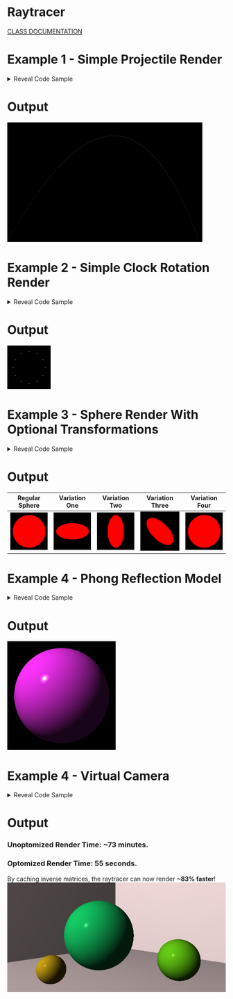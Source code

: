 # Raytracer
[CLASS DOCUMENTATION](https://ilyas-erdogan.github.io/Raytracer/html/index.html)

# Example 1 - Simple Projectile Render
<details>
  <summary>Reveal Code Sample</summary>
# Code Sample
	
```cpp
	
struct Projectile
{
	Point Position;
	Vector Velocity;
	Projectile(Point p, Vector v) : Position{ p }, Velocity{ v } {};
};

struct Environment
{
	Vector Gravity;
	Vector Wind;
	Environment(Vector g, Vector w) : Gravity{ g }, Wind{ w } {};
};

Projectile tick(Environment env, Projectile proj)
{
	Vector position = proj.Position + proj.Velocity;
	Vector velocity = proj.Velocity + env.Gravity + env.Wind;
	return Projectile(position, velocity);
}

int main()
{
	Point Start(0, 1, 0);
	Vector Velocity(1, 1.8, 0);
	Velocity.normalizeVector();
	Velocity *= 11.25;
	Projectile p(Start, Velocity);

	Vector Gravity(0, -0.1, 0);
	Vector Wind(-0.01, 0, 0);
	Environment e(Gravity, Wind);

	Canvas c(900, 550, Colour());

	while (p.Position.getY() >= 0)
	{
		p = tick(e, p);
		c.writePixel(static_cast<int>(p.Position.getX()), c.getCanvasHeight() - static_cast<int>(p.Position.getY()), Colour(1, 1, 1));
	}

	c.convertToPPM("projectile");

	return 0;
}
```
</details>

# Output
![Renders/Projectile.png](Renders/Projectile.png "a title")

# Example 2 - Simple Clock Rotation Render
<details> <summary>Reveal Code Sample</summary>
	
# Code Sample

```cpp
int main()
{
	Canvas c(100, 100, Colour());
	const double pi = 3.1415926535897932385;
	Point origin(50, 0, 50);
	Point twelve(0, 0, 1);

	for (int i = 0; i < 12; i++)
	{
		Point toDraw = twelve * RotationY(i * pi / 6);
		toDraw *= 3.0/8;
		c.writePixel(origin.getX() + static_cast<int>(toDraw.getX() * c.getCanvasWidth()), origin.getZ() + static_cast<int>(toDraw.getZ() * c.getCanvasHeight()), Colour(1, 1, 1));
	}

	c.convertToPPM("clock");
	
	return 0;
}
```

</details>

# Output
![Renders/clock.png](Renders/clock.png "a title")

# Example 3 - Sphere Render With Optional Transformations

<details> <summary>Reveal Code Sample</summary>
	
# Code Sample

```cpp
int main()
{
	const double PI = 3.1415926535897932384626433832795028841971693993751058209;
	double wall_z = 10.0;
	Point ray_origin(0, 0, -5);
	double max_y = 1.0;
	double wall_size = 7.0;
	double canvas_pixels = 100.0;
	double pixel_size = wall_size / canvas_pixels;
	double half = wall_size / 2.0;
	double world_x, world_y;
	Colour black;
	Canvas c(100, 100, black);
	Colour red(1, 0, 0);
	std::shared_ptr<Sphere> shape = std::make_shared<Sphere>();

	//shape->setTransform(Scale(1, 0.5, 1)); // VARIATION ONE
	//shape->setTransform(Scale(0.5, 1, 1)); // VARIATION TWO
	//shape->setTransform(RotationZ(PI / 4) * Scale(0.5, 1, 1)); // VARIATION THREE
	//shape->setTransform(Shearing(1, 0, 0, 0, 0, 0) * Scale(0.5, 1, 1)); // VARIATION FOUR

	for (int y = 0; y < canvas_pixels; y++)
	{
		world_y = half - pixel_size * y;
		for (int x = 0; x < canvas_pixels; x++)
		{
			world_x = -half + pixel_size * x;

			Point position(world_x, world_y, wall_z);
			Ray r(ray_origin, (position - ray_origin).normalizeVector());
			std::vector<Intersection> xs = shape->intersect(r);
			if (shape->hit(xs) != nullptr)
			{
				c.writePixel(x, y, red);
			}
		}
	}
	c.convertToPPM("SphereVar4");
	std::cout << "DONE";
	return 0;
}
```

</details>

# Output
| Regular Sphere | Variation One | Variation Two | Variation Three | Variation Four |
| -------------- | ------------- | ------------- | --------------- | -------------- |
| ![Renders/SphereVar4.png](Renders/SphereVar4.png "a title") | ![Renders/SphereVar1.png](Renders/SphereVar1.png "a title") | ![Renders/SphereVar2.png](Renders/SphereVar2.png "a title") | ![Renders/SphereVar3.png](Renders/SphereVar3.png "a title") | ![Renders/SphereVar4.png](Renders/SphereVar4.png "a title") |

# Example 4 - Phong Reflection Model
<details> <summary>Reveal Code Sample</summary>
	
# Code Sample
```cpp
int main()
{
	const double PI = 3.1415926535897932384626433832795028841971693993751058209;

	Point ray_origin(0, 0, -5);
	double wall_z = 10;
	double wall_size = 7;

	double canvas_pixels = 100;
	double pixel_size = wall_size / canvas_pixels;
	double half = wall_size / 2.0;
	double world_x, world_y;
	
	Colour black;
	Canvas c(100, 100, black);
	Colour red(1, 0, 0);
	std::shared_ptr<Sphere> shape = std::make_shared<Sphere>();
	std::shared_ptr<Material> material = std::make_shared<Material>(Colour(1, 0.2, 1));
	shape->setMaterial(material);

	Point lightPosition(-10, 10, -10);
	Colour lightColour(1, 1, 1);
	PointLight light(lightPosition, lightColour);

	for (int y = 0; y < canvas_pixels; y++)
	{
		begin = std::chrono::high_resolution_clock::now();
		world_y = half - pixel_size * y;
		for (int x = 0; x < canvas_pixels; x++)
		{
			world_x = -half + pixel_size * x;
			Point position(world_x, world_y, wall_z);
			Ray r(ray_origin, (position - ray_origin).normalizeVector());
			std::vector<Intersection> xs = shape->intersect(r);
			if (shape->hit(xs) != nullptr)
			{
				Point point = r.getPosition(shape->hit(xs)->getT());
				Sphere s = *shape->hit(xs)->getObject();
				Vector normal = s.normalAt(point);
				Vector eye = -r.getDirection();
				c.writePixel(x, y, material->lighting(light, point, eye, normal));
			}
		}
	}

	c.convertToPPM("LitSphere");
	std::cout << "DONE";

	return 0;
}
```
</details>

# Output
![Renders/LitSphere.png](Renders/LitSphere.png "a title")

# Example 4 - Virtual Camera
<details> <summary>Reveal Code Sample</summary>

# Code Sample
```cpp
int main()
{
	const double PI = 3.1415926535897932384626433832795028841971693993751058209;

	std::shared_ptr<Sphere> floor = std::make_shared<Sphere>();
	floor->setTransform(Scale(10, 0.01, 10));
	std::shared_ptr<Material> material = std::make_shared<Material>();
	material->setColour(Colour(1, 0.9, 0.9));
	material->setSpecular(0);
	floor->setMaterial(material);

	std::shared_ptr<Sphere> leftWall = std::make_shared<Sphere>();
	leftWall->setTransform(Translation(0, 0, 5) * RotationY(-PI / 4) * RotationX(PI / 2) * Scale(10, 0.01, 10));
	leftWall->setMaterial(material);

	std::shared_ptr<Sphere> rightWall = std::make_shared<Sphere>();
	rightWall->setTransform(Translation(0, 0, 5) * RotationY(PI / 4) * RotationX(PI / 2) * Scale(10, 0.1, 10));
	rightWall->setMaterial(material);

	std::shared_ptr<Sphere> middle = std::make_shared<Sphere>();
	middle->setTransform(Translation(-0.5, 1, 0.5));
	std::shared_ptr<Material> largeMaterial = std::make_shared<Material>();
	largeMaterial->setColour(Colour(0.1, 1, 0.5));
	largeMaterial->setDiffuse(0.7);
	largeMaterial->setSpecular(0.3);
	middle->setMaterial(largeMaterial);

	std::shared_ptr<Sphere> right = std::make_shared<Sphere>();
	right->setTransform(Translation(1.5, 0.5, -0.5) * Scale(0.5, 0.5, 0.5));
	std::shared_ptr<Material> rightMaterial = std::make_shared<Material>();
	rightMaterial->setColour(Colour(0.5, 1, 0.1));
	rightMaterial->setDiffuse(0.7);
	rightMaterial->setSpecular(0.3);
	right->setMaterial(rightMaterial);

	std::shared_ptr<Sphere> left = std::make_shared<Sphere>();
	left->setTransform(Translation(-1.5, 0.33, -0.75) * Scale(0.33, 0.33, 0.33));
	std::shared_ptr<Material> leftMaterial = std::make_shared<Material>();
	leftMaterial->setColour(Colour(1, 0.8, 0.1));
	leftMaterial->setDiffuse(0.7);
	leftMaterial->setSpecular(0.3);
	left->setMaterial(leftMaterial);

	World w(false);
	w.setLight(PointLight(Point(-10, 10, -10), Colour(1, 1, 1)));
	w.addObjects(floor);
	w.addObjects(leftWall);
	w.addObjects(rightWall);
	w.addObjects(middle);
	w.addObjects(right);
	w.addObjects(left);
	
	Camera camera(1000, 500, PI / 3);
	camera.setTransform(ViewTransform(Point(0, 1.5, -5), Point(0, 1, 0), Vector(0, 1, 0)));
	Canvas canvas = camera.render(w);

	canvas.convertToPPM("Scene");

	return 0;
}
```
</details>

# Output
### Unoptomized Render Time: ~73 minutes.
### Optomized Render Time: 55 seconds.
By caching inverse matrices, the raytracer can now render __~83% faster__!
![Renders/Scene.png](Renders/Scene.png "a title")